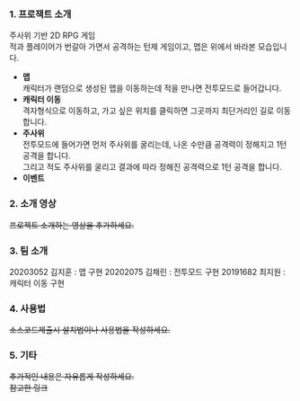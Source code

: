 ### 1. 프로잭트 소개
주사위 기반 2D RPG 게임 <br>
적과 플레이어가 번갈아 가면서 공격하는 턴제 게임이고, 맵은 위에서 바라본 모습입니다.

* **맵** <br>
캐릭터가 랜덤으로 생성된 맵을 이동하는데 적을 만나면 전투모드로 들어갑니다.
* **캐릭터 이동** <br>
격자형식으로 이동하고, 가고 싶은 위치를 클릭하면 그곳까지 최단거리인 길로 이동합니다.
* **주사위** <br>
전투모드에 들어가면 먼저 주사위를 굴리는데, 나온 수만큼 공격력이 정해지고 1턴 공격을 합니다.<br>
그리고 적도 주사위를 굴리고 결과에 따라 정해진 공격력으로 1턴 공격을 합니다.
* **이벤트** <br>


### 2. 소개 영상
~~프로젝트 소개하는 영상을 추가하세요.~~


### 3. 팀 소개
20203052 김지훈 : 맵 구현
20202075 김채린 : 전투모드 구현
20191682 최지원 : 캐릭터 이동 구현


### 4. 사용법
~~소스코드제출시 설치법이나 사용법을 작성하세요.~~


### 5. 기타
~~추가적인 내용은 자유롭게 작성하세요.~~   
~~참고한 링크~~

